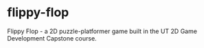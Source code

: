 # flippy-flop
Flippy Flop - a 2D puzzle-platformer game built in the UT 2D Game Development Capstone course.
